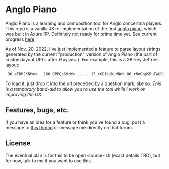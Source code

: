 # Anglo Piano

Anglo Piano is a learning and composition tool for Anglo concertina players. This repo is a vanilla JS re-implementation of the first [anglo piano](https://anglopiano.com), which was built in Axure RP. Definitely not ready for prime time yet. See current progress [here](https://lshillman.github.io/anglo-piano/).

As of Nov. 20, 2022, I've just implemented a feature to parse layout strings generated by the current "production" version of Anglo Piano (the part of custom layout URLs after `#layout=` ). For example, this is a 38-key Jeffries layout:
````
_30_eFHhJKNMmn.._160_QPPQsSVtWv......_15_cGGIijkLMNnh_80_rNoOqpSRuTwURq..IHjlMNOopqrs_110_poSrUTvuYw1x...._145_Kk_125_ii_220_xX
````
To load it, just drop it into the url preceded by a question mark, [like so](https://github.com/lshillman/anglo-piano/?_30_eFHhJKNMmn.._160_QPPQsSVtWv......_15_cGGIijkLMNnh_80_rNoOqpSRuTwURq..IHjlMNOopqrs_110_poSrUTvuYw1x...._145_Kk_125_ii_220_xX). _This is a temporary band-aid to allow you to use the tool while I work on improving the UX._

## Features, bugs, etc.

If you have an idea for a feature or think you've found a bug, post a message to [this thread](https://www.concertina.net/forums/index.php?/topic/24636-anglo-piano-webapp/) or message me directly on that forum.

## License

The eventual plan is for this to be open-source-ish (exact details TBD), but for now, talk to me if you want to use this.
